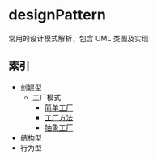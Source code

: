 # designPattern
常用的设计模式解析，包含 UML 类图及实现

## 索引
- 创建型
  - 工厂模式
    - [简单工厂](https://github.com/goindow/designPattern/blob/master/doc/factoryPattern/SimpleFactoryPattern.md)
    - [工厂方法](https://github.com/goindow/designPattern/blob/master/doc/factoryPattern/FactoryMethodPattern.md)
    - [抽象工厂](https://github.com/goindow/designPattern/blob/master/doc/factoryPattern/AbstractFactoryPattern.md)
- 结构型
- 行为型
